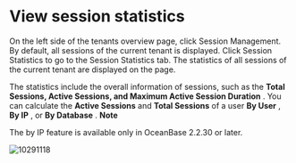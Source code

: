 View session statistics 
============================================

On the left side of the tenants overview page, click Session Management. By default, all sessions of the current tenant is displayed. Click Session Statistics to go to the Session Statistics tab. The statistics of all sessions of the current tenant are displayed on the page.

The statistics include the overall information of sessions, such as the **Total Sessions, Active Sessions, and Maximum Active Session Duration** . You can calculate the **Active Sessions** and **Total Sessions** of a user **By User** , **By IP** , or **By Database** .
**Note**



The by IP feature is available only in OceanBase 2.2.30 or later.

![10291118](https://help-static-aliyun-doc.aliyuncs.com/assets/img/en-US/7334377361/p345667.png)

